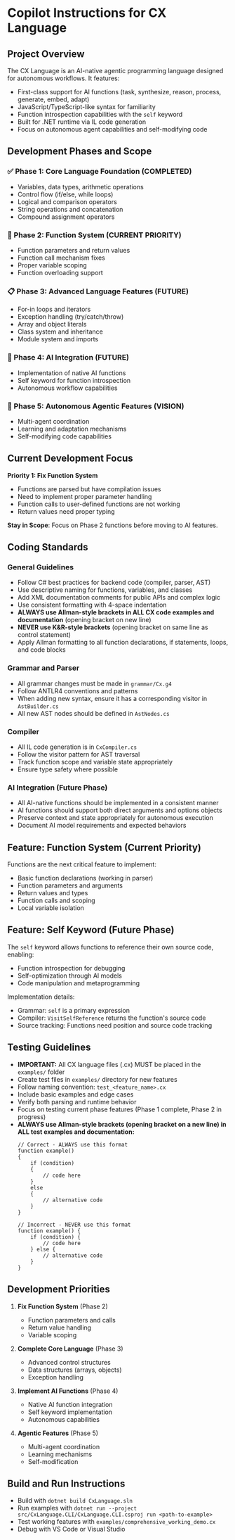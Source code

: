 # Copilot Instructions for CX Language

## Project Overview
The CX Language is an AI-native agentic programming language designed for autonomous workflows. It features:
- First-class support for AI functions (task, synthesize, reason, process, generate, embed, adapt)
- JavaScript/TypeScript-like syntax for familiarity
- Function introspection capabilities with the `self` keyword
- Built for .NET runtime via IL code generation
- Focus on autonomous agent capabilities and self-modifying code

## Development Phases and Scope

### ✅ Phase 1: Core Language Foundation (COMPLETED)
- Variables, data types, arithmetic operations
- Control flow (if/else, while loops)
- Logical and comparison operators
- String operations and concatenation
- Compound assignment operators

### 🔄 Phase 2: Function System (CURRENT PRIORITY)
- Function parameters and return values
- Function call mechanism fixes
- Proper variable scoping
- Function overloading support

### 📋 Phase 3: Advanced Language Features (FUTURE)
- For-in loops and iterators
- Exception handling (try/catch/throw)
- Array and object literals
- Class system and inheritance
- Module system and imports

### 🤖 Phase 4: AI Integration (FUTURE)
- Implementation of native AI functions
- Self keyword for function introspection
- Autonomous workflow capabilities

### 🚀 Phase 5: Autonomous Agentic Features (VISION)
- Multi-agent coordination
- Learning and adaptation mechanisms
- Self-modifying code capabilities

## Current Development Focus

**Priority 1: Fix Function System**
- Functions are parsed but have compilation issues
- Need to implement proper parameter handling
- Function calls to user-defined functions are not working
- Return values need proper typing

**Stay in Scope**: Focus on Phase 2 functions before moving to AI features.

## Coding Standards

### General Guidelines
- Follow C# best practices for backend code (compiler, parser, AST)
- Use descriptive naming for functions, variables, and classes
- Add XML documentation comments for public APIs and complex logic
- Use consistent formatting with 4-space indentation
- **ALWAYS use Allman-style brackets in ALL CX code examples and documentation** (opening bracket on new line)
- **NEVER use K&R-style brackets** (opening bracket on same line as control statement)
- Apply Allman formatting to all function declarations, if statements, loops, and code blocks

### Grammar and Parser
- All grammar changes must be made in `grammar/Cx.g4`
- Follow ANTLR4 conventions and patterns
- When adding new syntax, ensure it has a corresponding visitor in `AstBuilder.cs`
- All new AST nodes should be defined in `AstNodes.cs`

### Compiler
- All IL code generation is in `CxCompiler.cs`
- Follow the visitor pattern for AST traversal
- Track function scope and variable state appropriately
- Ensure type safety where possible

### AI Integration (Future Phase)
- All AI-native functions should be implemented in a consistent manner
- AI functions should support both direct arguments and options objects
- Preserve context and state appropriately for autonomous execution
- Document AI model requirements and expected behaviors

## Feature: Function System (Current Priority)

Functions are the next critical feature to implement:
- Basic function declarations (working in parser)
- Function parameters and arguments
- Return values and types
- Function calls and scoping
- Local variable isolation

## Feature: Self Keyword (Future Phase)

The `self` keyword allows functions to reference their own source code, enabling:
- Function introspection for debugging
- Self-optimization through AI models
- Code manipulation and metaprogramming

Implementation details:
- Grammar: `self` is a primary expression
- Compiler: `VisitSelfReference` returns the function's source code
- Source tracking: Functions need position and source code tracking

## Testing Guidelines
- **IMPORTANT:** All CX language files (.cx) MUST be placed in the `examples/` folder
- Create test files in `examples/` directory for new features
- Follow naming convention: `test_<feature_name>.cx`
- Include basic examples and edge cases
- Verify both parsing and runtime behavior
- Focus on testing current phase features (Phase 1 complete, Phase 2 in progress)
- **ALWAYS use Allman-style brackets (opening bracket on a new line) in ALL test examples and documentation:**
  ```
  // Correct - ALWAYS use this format
  function example() 
  {
      if (condition)
      {
          // code here
      }
      else
      {
          // alternative code
      }
  }
  
  // Incorrect - NEVER use this format
  function example() {
      if (condition) {
          // code here
      } else {
          // alternative code
      }
  }
  ```

## Development Priorities

1. **Fix Function System** (Phase 2)
   - Function parameters and calls
   - Return value handling
   - Variable scoping

2. **Complete Core Language** (Phase 3)
   - Advanced control structures
   - Data structures (arrays, objects)
   - Exception handling

3. **Implement AI Functions** (Phase 4)
   - Native AI function integration
   - Self keyword implementation
   - Autonomous capabilities

4. **Agentic Features** (Phase 5)
   - Multi-agent coordination
   - Learning mechanisms
   - Self-modification

## Build and Run Instructions
- Build with `dotnet build CxLanguage.sln` 
- Run examples with `dotnet run --project src/CxLanguage.CLI/CxLanguage.CLI.csproj run <path-to-example>`
- Test working features with `examples/comprehensive_working_demo.cx`
- Debug with VS Code or Visual Studio
